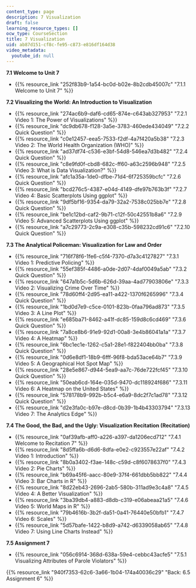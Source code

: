 ```yaml
---
content_type: page
description: 7 Visualization
draft: false
learning_resource_types: []
ocw_type: CourseSection
title: 7 Visualization
uid: ab87d151-cf8c-fe95-c873-e816df164d38
video_metadata:
  youtube_id: null
---
```

**7.1 Welcome to Unit 7**

- {{% resource_link "252f83b9-1a54-bc0d-b02e-8b2cdb45007c" "7.1.1 Welcome to Unit 7" %}}

**7.2 Visualizing the World: An Introduction to Visualization**

- {{% resource_link "274ac6b9-daf6-cd65-874e-c643ab327953" "7.2.1 Video 1: The Power of Visualizations" %}}
- {{% resource_link "dc9db678-f128-3a5e-3783-460ede434049" "7.2.2 Quick Question" %}}
- {{% resource_link "c0e12457-eea5-7533-f2df-4a7f420a5b38" "7.2.3 Video 2: The World Health Organization (WHO)" %}}
- {{% resource_link "ad37df74-c536-e3bf-54d8-546ea7d3b482" "7.2.4 Quick Question" %}}
- {{% resource_link "c8e9fd0f-cbd8-682c-ff60-a63c2596b948" "7.2.5 Video 3: What is Data Visualization?" %}}
- {{% resource_link "afc1a35a-1de0-dfbe-71d4-6f725359bcfc" "7.2.6 Quick Question" %}}
- {{% resource_link "bcd276c5-4387-e04d-4149-dfe97b763b3f" "7.2.7 Video 4: Basic Scatterplots Using ggplot" %}}
- {{% resource_link "9df5bf16-9354-da79-32a2-7538c025bb7e" "7.2.8 Quick Question" %}}
- {{% resource_link "be1c12bd-caf2-9b71-c12f-50c42551b8a6" "7.2.9 Video 5: Advanced Scatterplots Using ggplot" %}}
- {{% resource_link "a7c29773-2c9a-e308-c35b-598232cd91c6" "7.2.10 Quick Question" %}}

**7.3 The Analytical Policeman: Visualization for Law and Order**

- {{% resource_link "716f78f6-1fe6-c5f4-7370-d7a3c4127827" "7.3.1 Video 1: Predictive Policing" %}}
- {{% resource_link "55ef385f-4486-a0de-2d07-4daf0049a5ab" "7.3.2 Quick Question" %}}
- {{% resource_link "647a1b5c-5d6b-626d-39aa-4ad77903806e" "7.3.3 Video 2: Visualizing Crime Over Time" %}}
- {{% resource_link "78d60ff4-2d95-ea11-a422-1370f6265996" "7.3.4 Quick Question" %}}
- {{% resource_link "1bd0d7e9-c5ce-0101-823b-0faa796ad873" "7.3.5 Video 3: A Line Plot" %}}
- {{% resource_link "e685ba71-8462-a41f-dc85-159d8c6cd469" "7.3.6 Quick Question" %}}
- {{% resource_link "7a8ce8b6-91e9-92d1-00a8-3e4b86041a1a" "7.3.7 Video 4: A Heatmap" %}}
- {{% resource_link "6bc1ec1e-1262-c5a1-28e1-f822404bb0ba" "7.3.8 Quick Question" %}}
- {{% resource_link "0d6e8df1-18b9-6fff-96f8-bda53ace64b7" "7.3.9 Video 5: A Geographical Hot Spot Map" %}}
- {{% resource_link "28e5e867-d944-5ea9-aa7c-76de722fcf45" "7.3.10 Quick Question" %}}
- {{% resource_link "50eab6cd-164e-035d-9470-dc118924f686" "7.3.11 Video 6: A Heatmap on the United States" %}}
- {{% resource_link "578178b9-992b-b5c4-e6a9-8dc2f7c1ad78" "7.3.12 Quick Question" %}}
- {{% resource_link "d2e3fa0c-b97e-d8cd-0b39-1b4b43303794" "7.3.13 Video 7: The Analytics Edge" %}}

**7.4 The Good, the Bad, and the Ugly: Visualization Recitation (Recitation)**

- {{% resource_link "0af39afb-aff0-a226-a397-da1206ecd712" "7.4.1 Welcome to Recitation 7" %}}
- {{% resource_link "8d5ffa6b-d6d6-8dfa-e0e2-c923557e22af" "7.4.2 Video 1: Introduction" %}}
- {{% resource_link "8b0a3402-f3ae-148c-c59d-c8f6078637f0" "7.4.3 Video 2: Pie Charts" %}}
- {{% resource_link "b69a45f6-aacc-80e9-37f4-661dbb5bb822" "7.4.4 Video 3: Bar Charts in R" %}}
- {{% resource_link "8d22eb43-2696-2ab5-580b-311ad9e3c4a8" "7.4.5 Video 4: A Better Visualization" %}}
- {{% resource_link "3ba39db4-a883-d8db-c319-e06abeaa21a5" "7.4.6 Video 5: World Maps in R" %}}
- {{% resource_link "79b4616b-3b2f-da51-0a41-76440e50bfb1" "7.4.7 Video 6: Scales" %}}
- {{% resource_link "5d57bafe-1422-b8d9-a742-d6339058ab65" "7.4.8 Video 7: Using Line Charts Instead" %}}

**7.5 Assignment 7**

- {{% resource_link "056c6914-368d-638a-59e4-cebbc43acfe5" "7.5.1 Visualizing Attributes of Parole Violators" %}}

{{% resource_link "940f7353-62c6-3a66-1b04-174a40036c29" "Back: 6.5 Assignment 6" %}}